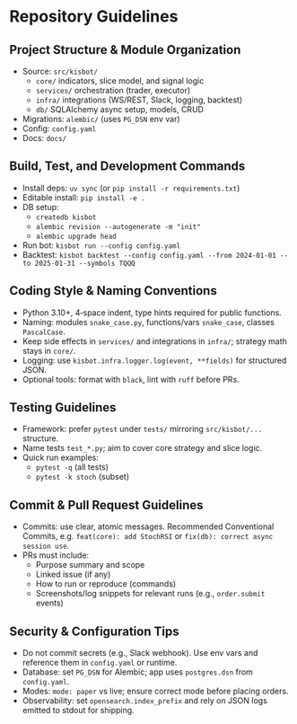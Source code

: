 # Repository Guidelines

## Project Structure & Module Organization
- Source: `src/kisbot/`
  - `core/` indicators, slice model, and signal logic
  - `services/` orchestration (trader, executor)
  - `infra/` integrations (WS/REST, Slack, logging, backtest)
  - `db/` SQLAlchemy async setup, models, CRUD
- Migrations: `alembic/` (uses `PG_DSN` env var)
- Config: `config.yaml`
- Docs: `docs/`

## Build, Test, and Development Commands
- Install deps: `uv sync` (or `pip install -r requirements.txt`)
- Editable install: `pip install -e .`
- DB setup:
  - `createdb kisbot`
  - `alembic revision --autogenerate -m "init"`
  - `alembic upgrade head`
- Run bot: `kisbot run --config config.yaml`
- Backtest: `kisbot backtest --config config.yaml --from 2024-01-01 --to 2025-01-31 --symbols TQQQ`

## Coding Style & Naming Conventions
- Python 3.10+, 4‑space indent, type hints required for public functions.
- Naming: modules `snake_case.py`, functions/vars `snake_case`, classes `PascalCase`.
- Keep side effects in `services/` and integrations in `infra/`; strategy math stays in `core/`.
- Logging: use `kisbot.infra.logger.log(event, **fields)` for structured JSON.
- Optional tools: format with `black`, lint with `ruff` before PRs.

## Testing Guidelines
- Framework: prefer `pytest` under `tests/` mirroring `src/kisbot/...` structure.
- Name tests `test_*.py`; aim to cover core strategy and slice logic.
- Quick run examples:
  - `pytest -q` (all tests)
  - `pytest -k stoch` (subset)

## Commit & Pull Request Guidelines
- Commits: use clear, atomic messages. Recommended Conventional Commits, e.g. `feat(core): add StochRSI` or `fix(db): correct async session use`.
- PRs must include:
  - Purpose summary and scope
  - Linked issue (if any)
  - How to run or reproduce (commands)
  - Screenshots/log snippets for relevant runs (e.g., `order.submit` events)

## Security & Configuration Tips
- Do not commit secrets (e.g., Slack webhook). Use env vars and reference them in `config.yaml` or runtime.
- Database: set `PG_DSN` for Alembic; app uses `postgres.dsn` from `config.yaml`.
- Modes: `mode: paper` vs live; ensure correct mode before placing orders.
- Observability: set `opensearch.index_prefix` and rely on JSON logs emitted to stdout for shipping.

